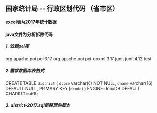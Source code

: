 ## 国家统计局 -- 行政区划代码 （省市区）

#### excel表为2017年统计数据

#### java文件为分析拆除代码

##### 1. 依赖poi库

<!-- 解析Excel文件的jar包 用于2003- 版本的excel -->
<!-- https://mvnrepository.com/artifact/org.apache.poi/poi -->
<dependency> 
	<groupId>org.apache.poi</groupId>
	<artifactId>poi</artifactId>
	<version>3.17</version>
</dependency>

<!-- 解析Excel文件的jar包 用于2007+ 版本的excel -->
<dependency>
	<groupId>org.apache.poi</groupId> 
	<artifactId>poi-ooxml</artifactId>
	<version>3.17</version>
	</dependency><dependency>
	<groupId>junit</groupId>
	<artifactId>junit</artifactId>
	<version>4.12</version>
	<scope>test</scope>
</dependency>

##### 2.需求数据库表格式
CREATE TABLE `district` (
  `dcode` varchar(6) NOT NULL,
  `dname` varchar(16) DEFAULT NULL,
  PRIMARY KEY (`dcode`)
) ENGINE=InnoDB DEFAULT CHARSET=utf8;


##### 3. district-2017.sql是整理的脚本